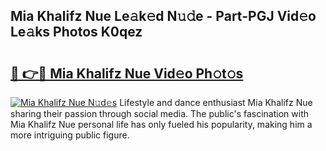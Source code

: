 ## Mia Khalifz Nue Le𝚊k𝚎d N𝚞𝚍e - Part-PGJ Vid𝚎o Le𝚊ks Photos K0qez

# <h2><a href="http://fb513mx.evod.top/?m=Mia+Khalifz+Nue">🔗 👉🔴 Mia Khalifz Nue Vid𝚎o Ph𝚘t𝚘s</a></h2>

[![Mia Khalifz Nue N𝚞d𝚎s](https://i.imgur.com/8V9OHl7.gif)](http://fb513mx.evod.top/?m=Mia+Khalifz+Nue)
Lifestyle and dance enthusiast Mia Khalifz Nue sharing their passion through social media. The public's fascination with Mia Khalifz Nue personal life has only fueled his popularity, making him a more intriguing public figure. 
